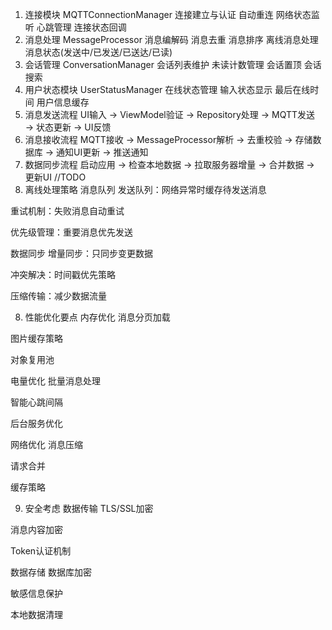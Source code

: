 1. 连接模块 MQTTConnectionManager 
    连接建立与认证 自动重连 网络状态监听 心跳管理 连接状态回调
2. 消息处理 MessageProcessor
    消息编解码 消息去重 消息排序 离线消息处理 消息状态(发送中/已发送/已送达/已读)
3. 会话管理 ConversationManager
    会话列表维护 未读计数管理 会话置顶 会话搜索
4. 用户状态模块 UserStatusManager
    在线状态管理 输入状态显示 最后在线时间 用户信息缓存
5. 消息发送流程
   UI输入 → ViewModel验证 → Repository处理 → MQTT发送 → 状态更新 → UI反馈
6. 消息接收流程
   MQTT接收 → MessageProcessor解析 → 去重校验 → 存储数据库 → 通知UI更新 → 推送通知
7. 数据同步流程
   启动应用 → 检查本地数据 → 拉取服务器增量 → 合并数据 → 更新UI
//TODO
7. 离线处理策略
   消息队列
   发送队列：网络异常时缓存待发送消息

重试机制：失败消息自动重试

优先级管理：重要消息优先发送

数据同步
增量同步：只同步变更数据

冲突解决：时间戳优先策略

压缩传输：减少数据流量

8. 性能优化要点
   内存优化
   消息分页加载

图片缓存策略

对象复用池

电量优化
批量消息处理

智能心跳间隔

后台服务优化

网络优化
消息压缩

请求合并

缓存策略

9. 安全考虑
   数据传输
   TLS/SSL加密

消息内容加密

Token认证机制

数据存储
数据库加密

敏感信息保护

本地数据清理